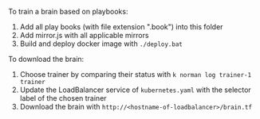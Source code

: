 To train a brain based on playbooks:

1. Add all play books (with file extension ".book") into this folder
1. Add mirror.js with all applicable mirrors
1. Build and deploy docker image with `./deploy.bat`

To download the brain:

1. Choose trainer by comparing their status with `k norman log trainer-1 trainer`
1. Update the LoadBalancer service of `kubernetes.yaml` with the selector label of the chosen trainer
1. Download the brain with `http://<hostname-of-loadbalancer>/brain.tf`
